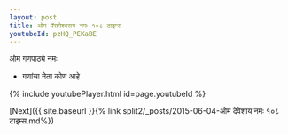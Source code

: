 ```yaml
---
layout: post
title: ओम पॅरामेश्वराय नमः १०८ टाइम्स
youtubeId: pzHQ_PEKaBE
---
```

 
 
 ओम गणपाठ्ये नमः  
 
 -  गणांचा नेता कोण आहे 
 
  
 
  
 
 
 
 
 
 


{% include youtubePlayer.html id=page.youtubeId %}
 
[Next]({{ site.baseurl }}{% link  split2/_posts/2015-06-04-ओम देवेशाय नमः १०८ टाइम्स.md%})
 

